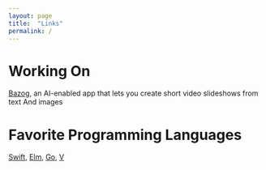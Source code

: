 ```yaml
---
layout: page
title:  "Links"
permalink: /
---
```


# Working On
[Bazog](https://bazog.com/), an AI-enabled app that lets you create short video slideshows from text And images

# Favorite Programming Languages
[Swift](https://www.swift.org/), [Elm](https://elm-lang.org/), [Go](https://go.dev/), [V](https://vlang.io/)


